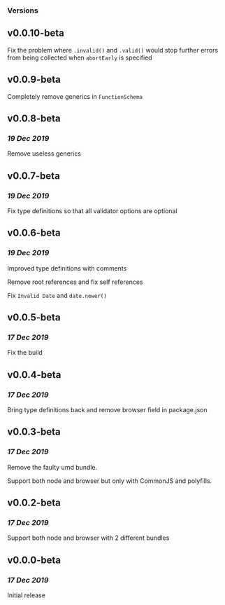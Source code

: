 ### Versions

## v0.0.10-beta

Fix the problem where `.invalid()` and `.valid()` would stop further errors from being collected when `abortEarly` is specified

## v0.0.9-beta

Completely remove generics in `FunctionSchema`

## v0.0.8-beta

### _19 Dec 2019_

Remove useless generics

## v0.0.7-beta

### _19 Dec 2019_

Fix type definitions so that all validator options are optional

## v0.0.6-beta

### _19 Dec 2019_

Improved type definitions with comments

Remove root references and fix self references

Fix `Invalid Date` and `date.newer()`

## v0.0.5-beta

### _17 Dec 2019_

Fix the build

## v0.0.4-beta

### _17 Dec 2019_

Bring type definitions back and remove browser field in package.json

## v0.0.3-beta

### _17 Dec 2019_

Remove the faulty umd bundle.

Support both node and browser but only with CommonJS and polyfills.

## v0.0.2-beta

### _17 Dec 2019_

Support both node and browser with 2 different bundles

## v0.0.0-beta

### _17 Dec 2019_

Initial release
